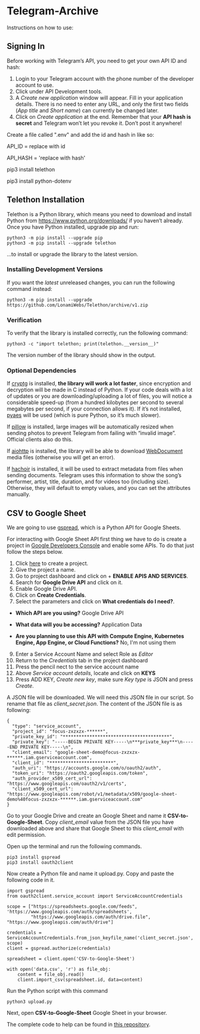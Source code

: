 # Telegram-Archive
 
 Instructions on how to use:
 
## Signing In

Before working with Telegram’s API, you need to get your own API ID and hash:

1. Login to your Telegram account with the phone number of the developer account to use.
2. Click under API Development tools.
3. A *Create new application* window will appear. Fill in your application details. There is no need to enter any URL, and only the first two fields (*App title* and *Short name*) can currently be changed later.
4. Click on *Create application* at the end. Remember that your **API hash is secret** and Telegram won’t let you revoke it. Don’t post it anywhere!
 
 Create a file called ".env" and add the id and hash in like so:
 
 API_ID = replace with id
 
 API_HASH = 'replace with hash'
 
 
pip3 install telethon

pip3 install python-dotenv

## Telethon Installation

Telethon is a Python library, which means you need to download and install Python from https://www.python.org/downloads/ if you haven’t already. Once you have Python installed, upgrade pip and run:

```
python3 -m pip install --upgrade pip
python3 -m pip install --upgrade telethon
```

…to install or upgrade the library to the latest version.

### Installing Development Versions

If you want the *latest* unreleased changes, you can run the following command instead:

```
python3 -m pip install --upgrade https://github.com/LonamiWebs/Telethon/archive/v1.zip

```

### Verification

To verify that the library is installed correctly, run the following command:

```
python3 -c "import telethon; print(telethon.__version__)"
```

The version number of the library should show in the output.

### Optional Dependencies 

If [cryptg](https://github.com/cher-nov/cryptg) is installed, **the library will work a lot faster**, since encryption and decryption will be made in C instead of Python. If your code deals with a lot of updates or you are downloading/uploading a lot of files, you will notice a considerable speed-up (from a hundred kilobytes per second to several megabytes per second, if your connection allows it). If it’s not installed, [pyaes](https://github.com/ricmoo/pyaes) will be used (which is pure Python, so it’s much slower).

If [pillow](https://python-pillow.org/) is installed, large images will be automatically resized when sending photos to prevent Telegram from failing with “invalid image”. Official clients also do this.

If [aiohttp](https://docs.aiohttp.org/en/stable/) is installed, the library will be able to download [WebDocument](https://tl.telethon.dev/constructors/web_document.html) media files (otherwise you will get an error).

If [hachoir](https://hachoir.readthedocs.io/en/latest/) is installed, it will be used to extract metadata from files when sending documents. Telegram uses this information to show the song’s performer, artist, title, duration, and for videos too (including size). Otherwise, they will default to empty values, and you can set the attributes manually.

## CSV to Google Sheet

We are going to use [gspread](https://gspread.readthedocs.io/en/latest/), which is a Python API for Google Sheets.

For interacting with Google Sheet API first thing we have to do is create a project in [Google Developers Console](https://medium.com/craftsmenltd/from-csv-to-google-sheet-using-python-ef097cb014f9#:~:text=For%20interacting%20with%20Google%20Sheet%20API%20first%20thing%20we%20have%20to%20do%20is%20create%20a%20project%20in%20Google%20Developers%20Console%20and%20enable%20some%20APIs.%20To%20do%20that%20just%20follow%20the%20steps%20below.) and enable some APIs. To do that just follow the steps below.

1. Click [here](https://console.developers.google.com/cloud-resource-manager) to create a project.
2. Give the project a name.
3. Go to project dashboard and click on + **ENABLE APIS AND SERVICES**.
4. Search for **Google Drive API** and click on it.
5. Enable Google Drive API.
6. Click on **Create Credentials**.
7. Select the parameters and click on **What credentials do I need?**.
- **Which API are you using?** Google Drive API
* **What data will you be accessing?** Application Data
+ **Are you planning to use this API with Compute Engine, Kubernetes Engine, App Engine, or Cloud Functions?** No, I'm not using them
9. Enter a Service Account Name and select Role as *Editor*
10. Return to the *Credentials* tab in the project dashboard
11. Press the pencil nect to the service account name
12. Above *Service account details*, locate and click on **KEYS**
13. Press ADD KEY, *Create new key*, make sure *Key type* is JSON and press *Create*.

A JSON file will be downloaded. We will need this JSON file in our script. So rename that file as *client_secret.json*. The content of the JSON file is as following:

```
{
  "type": "service_account",
  "project_id": "focus-zxzxzx-******",
  "private_key_id": "****************************************",
  "private_key": "-----BEGIN PRIVATE KEY-----\n***private_key***\n-----END PRIVATE KEY-----\n",
  "client_email": "google-sheet-demo@focus-zxzxzx-******.iam.gserviceaccount.com",
  "client_id": "************************",
  "auth_uri": "https://accounts.google.com/o/oauth2/auth",
  "token_uri": "https://oauth2.googleapis.com/token",
  "auth_provider_x509_cert_url": "https://www.googleapis.com/oauth2/v1/certs",
  "client_x509_cert_url": "https://www.googleapis.com/robot/v1/metadata/x509/google-sheet-demo%40focus-zxzxzx-******.iam.gserviceaccount.com"
}
```

Go to your Google Drive and create an Google Sheet and name it **CSV-to-Google-Sheet**. Copy *client_email* value from the JSON file you have downloaded above and share that Google Sheet to this *client_email* with edit permission.

Open up the terminal and run the following commands.

```
pip3 install gspread
pip3 install oauth2client
```

Now create a Python file and name it upload.py. Copy and paste the following code in it.

```
import gspread
from oauth2client.service_account import ServiceAccountCredentials

scope = ["https://spreadsheets.google.com/feeds", 'https://www.googleapis.com/auth/spreadsheets',
         "https://www.googleapis.com/auth/drive.file", "https://www.googleapis.com/auth/drive"]

credentials = ServiceAccountCredentials.from_json_keyfile_name('client_secret.json', scope)
client = gspread.authorize(credentials)

spreadsheet = client.open('CSV-to-Google-Sheet')

with open('data.csv', 'r') as file_obj:
    content = file_obj.read()
    client.import_csv(spreadsheet.id, data=content)
```

Run the Python script with this command 
```
python3 upload.py 
```
Next, open **CSV-to-Google-Sheet** Google Sheet in your browser. 

The complete code to help can be found in [this repository](https://github.com/nahidsaikat/CSV-to-Google-Sheet).
